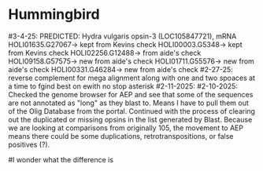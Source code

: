 # Hummingbird

#3-4-25: 
PREDICTED: Hydra vulgaris opsin-3 (LOC105847721), mRNA
HOLI01635.G27067-> kept from Kevins check
HOLI00003.G5348-> kept from Kevins check
HOLI02256.G12488-> from aide's check
HOLI09158.G57575-> new from aide's check
HOLI01711.G55576-> new from aide's check
HOLI00331.G46284-> new from aide's check
#2-27-25: reverse complement for mega alignment along with one and two spoaces at a time to fgind best on ewith no stop asterisk
#2-11-2025: 
#2-10-2025: Checked the genome browser for AEP and see that some of the sequences are not annotated as "long" as they blast to. Means I have to pull them out of the Olig Database from the 
portal. Continued with the process of clearing out the duplicated or missing opsins in the list generated by Blast. Because we are looking at comparisons from originally 105, the movement to AEP means there could be some duplications, retrotranspositions, or false positives (?).

#I wonder what the difference is
